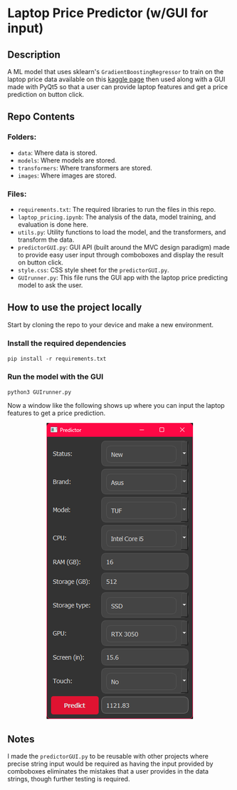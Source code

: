 # Laptop Price Predictor (w/GUI for input)


## Description
A ML model that uses sklearn's `GradientBoostingRegressor` to train on the laptop price data available on this [kaggle page](https://www.kaggle.com/datasets/juanmerinobermejo/laptops-price-dataset) then used along with a GUI made with PyQt5 so that a user can provide laptop features and get a price prediction on button click.


## Repo Contents

### Folders:
- `data`: Where data is stored. 
- `models`: Where models are stored. 
- `transformers`: Where transformers are stored.
- `images`: Where images are stored.

### Files:
- `requirements.txt`: The required libraries to run the files in this repo.
- `laptop_pricing.ipynb`: The analysis of the data, model training, and evaluation is done here. 
- `utils.py`: Utility functions to load the model, and the transformers, and transform the data. 
- `predictorGUI.py`: GUI API (built around the MVC design paradigm) made to provide easy user input through comboboxes and display the result on button click.  
- `style.css`: CSS style sheet for the `predictorGUI.py`.  
- `GUIrunner.py`: This file runs the GUI app with the laptop price predicting model to ask the user.


## How to use the project locally
Start by cloning the repo to your device and make a new environment.

### Install the required dependencies

    pip install -r requirements.txt

### Run the model with the GUI

    python3 GUIrunner.py

Now a window like the following shows up where you can input the laptop features to get a price prediction.


<p align="center">
    <img src="images\image_2024-02-05_225839551.png" alt="Alt image text" />
</p>


## Notes

I made the `predictorGUI.py` to be reusable with other projects where precise string input would be required as having the input provided by comboboxes eliminates the mistakes that a user provides in the data strings, though further testing is required.